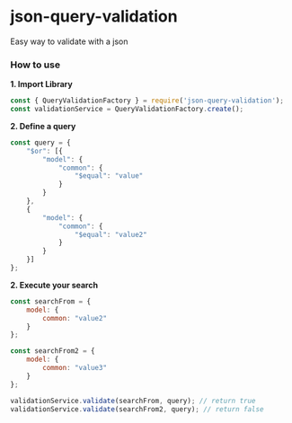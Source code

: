 # json-query-validation
Easy way to validate with a json

### How to use

**1. Import Library**

```javascript
const { QueryValidationFactory } = require('json-query-validation');
const validationService = QueryValidationFactory.create();
```

**2. Define a query**

```js
const query = {
    "$or": [{
        "model": {
            "common": {
                "$equal": "value"
            }
        }
    },
    {
        "model": {
            "common": {
                "$equal": "value2"
            }
        }
    }]
};

```

**2. Execute your search**

```js
const searchFrom = {
    model: {
        common: "value2"
    }
};

const searchFrom2 = {
    model: {
        common: "value3"
    }
};

validationService.validate(searchFrom, query); // return true
validationService.validate(searchFrom2, query); // return false

```